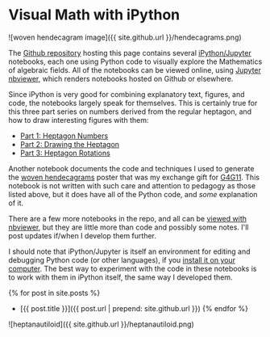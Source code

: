 ---
---
# Visual Math with iPython

![woven hendecagram image]({{ site.github.url }}/hendecagrams.png)

The [Github repository](https://github.com/vorth/ipython)
hosting this page contains several [iPython/Jupyter](https://ipython.org/) notebooks,
each one using Python code to visually explore the Mathematics of algebraic fields.
All of the notebooks can be viewed online, using [Jupyter nbviewer](http://nbviewer.jupyter.org/),
which renders notebooks hosted on Github or elsewhere.

Since iPython is very good for combining explanatory text, figures, and code,
the notebooks largely speak for themselves.
This is certainly true for this three part series on numbers derived from the regular heptagon,
and how to draw interesting figures with them:

* [Part 1: Heptagon Numbers](http://nbviewer.jupyter.org/github/vorth/ipython/blob/master/heptagons/HeptagonNumbers.ipynb)
* [Part 2: Drawing the Heptagon](http://nbviewer.jupyter.org/github/vorth/ipython/blob/master/heptagons/DrawingTheHeptagon.ipynb)
* [Part 3: Heptagon Rotations](http://nbviewer.jupyter.org/github/vorth/ipython/blob/master/heptagons/Sevenfold%20Rotation.ipynb)

Another notebook documents the code and techniques I used to generate the
[woven hendecagrams](http://nbviewer.jupyter.org/github/vorth/ipython/blob/master/hendecagons/Hendecagons.ipynb)
poster that was my exchange gift for
[G4G11](http://www.gathering4gardner.org/g4g11-2014-recap/).
This notebook is not written with such care and attention to pedagogy as those listed above,
but it does have all of the Python code, and *some* explanation of it.

There are a few more notebooks in the repo, and all can be [viewed with
nbviewer](http://nbviewer.jupyter.org/github/vorth/ipython/tree/master/),
but they are little more than code and possibly some notes.
I'll post updates if/when I develop them further.

I should note that iPython/Jupyter is itself an environment
for editing and debugging Python code (or other languages),
if you [install it on your computer](https://jupyter.readthedocs.io/en/latest/install.html).
The best way to experiment with the code in these notebooks is to work with
them in iPython itself, the same way I developed them.

{% for post in site.posts %}
* [{{ post.title }}]({{ post.url | prepend: site.github.url }})
{% endfor %}

![heptanautiloid]({{ site.github.url }}/heptanautiloid.png)

